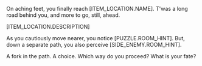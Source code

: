 On aching feet, you finally reach [ITEM_LOCATION.NAME]. T'was a long road behind you, and more to go, still, ahead.

[ITEM_LOCATION.DESCRIPTION]

As you cautiously move nearer, you notice [PUZZLE.ROOM_HINT]. But, down a separate path, you also perceive [SIDE_ENEMY.ROOM_HINT].

A fork in the path. A choice. Which way do you proceed? What is your fate?